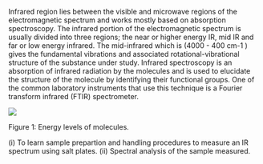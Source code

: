 Infrared region lies between the visible and microwave regions of the electromagnetic spectrum and works mostly based on absorption spectroscopy. The infrared portion of the electromagnetic spectrum is usually divided into three regions; the near or higher energy IR, mid IR and far or low energy infrared. The mid-infrared which is (4000 - 400 cm-1 ) gives the fundamental vibrations and associated rotational-vibrational structure of the substance under study. Infrared spectroscopy is an absorption of infrared radiation by the molecules and is used to elucidate the structure of the molecule by identifying their functional groups. One of the common laboratory instruments that use this technique is a Fourier transform infrared (FTIR) spectrometer.

<image src="images/figure1_exp6.gif">

Figure 1: Energy levels of molecules.


(i) To learn sample prepartion and handling procedures to measure an IR spectrum using salt plates.
(ii) Spectral analysis of the sample measured.
